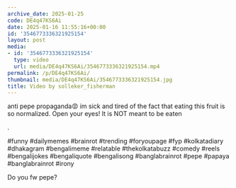 ```yaml
---
archive_date: 2025-01-25
code: DE4q47KS6Ai
date: 2025-01-16 11:55:16+00:00
id: '3546773336321925154'
layout: post
media:
- id: '3546773336321925154'
  type: video
  url: media/DE4q47KS6Ai/3546773336321925154.mp4
permalink: /p/DE4q47KS6Ai/
thumbnail: media/DE4q47KS6Ai/3546773336321925154.jpg
title: Video by solleker_fisherman
---
```


anti pepe propaganda😡 im sick and tired of the fact that eating this fruit is so normalized. Open your eyes! It  is NOT meant to be eaten  
  
.  
  
#funny #dailymemes #brainrot #trending #foryoupage #fyp  #kolkatadiary #dhakagram #bengalimeme #relatable #thekolkatabuzz #comedy #reels #bengalijokes #bengaliquote #bengalisong #banglabrainrot #pepe #papaya #banglabrainrot #irony   
  
Do you fw pepe?